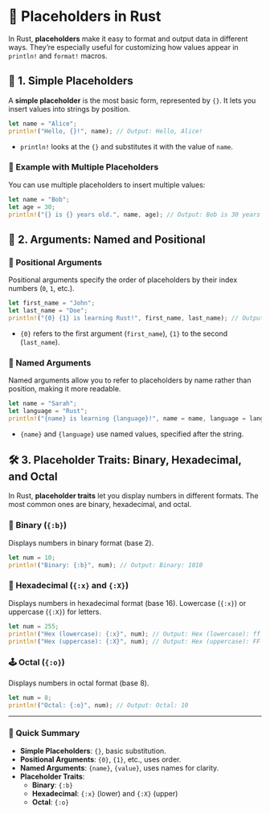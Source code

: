 # 📌 Placeholders in Rust

In Rust, **placeholders** make it easy to format and output data in different ways. They’re especially useful for customizing how values appear in `println!` and `format!` macros.

## 🌟 1. Simple Placeholders

A **simple placeholder** is the most basic form, represented by `{}`. It lets you insert values into strings by position.

```rust
let name = "Alice";
println!("Hello, {}!", name); // Output: Hello, Alice!
```

- `println!` looks at the `{}` and substitutes it with the value of `name`.

### 🌈 Example with Multiple Placeholders
You can use multiple placeholders to insert multiple values:

```rust
let name = "Bob";
let age = 30;
println!("{} is {} years old.", name, age); // Output: Bob is 30 years old.
```

## 🧩 2. Arguments: Named and Positional

### 📍 Positional Arguments

Positional arguments specify the order of placeholders by their index numbers (`0`, `1`, etc.).

```rust
let first_name = "John";
let last_name = "Doe";
println!("{0} {1} is learning Rust!", first_name, last_name); // Output: John Doe is learning Rust!
```

- `{0}` refers to the first argument (`first_name`), `{1}` to the second (`last_name`).

### 📝 Named Arguments

Named arguments allow you to refer to placeholders by name rather than position, making it more readable.

```rust
let name = "Sarah";
let language = "Rust";
println!("{name} is learning {language}!", name = name, language = language); // Output: Sarah is learning Rust!
```

- `{name}` and `{language}` use named values, specified after the string.

## 🛠️ 3. Placeholder Traits: Binary, Hexadecimal, and Octal

In Rust, **placeholder traits** let you display numbers in different formats. The most common ones are binary, hexadecimal, and octal.

### 🔢 Binary (`{:b}`)

Displays numbers in binary format (base 2).

```rust
let num = 10;
println!("Binary: {:b}", num); // Output: Binary: 1010
```

### 🧮 Hexadecimal (`{:x}` and `{:X}`)

Displays numbers in hexadecimal format (base 16). Lowercase (`{:x}`) or uppercase (`{:X}`) for letters.

```rust
let num = 255;
println!("Hex (lowercase): {:x}", num); // Output: Hex (lowercase): ff
println!("Hex (uppercase): {:X}", num); // Output: Hex (uppercase): FF
```

### 🕹️ Octal (`{:o}`)

Displays numbers in octal format (base 8).

```rust
let num = 8;
println!("Octal: {:o}", num); // Output: Octal: 10
```

---

### 🚀 Quick Summary

- **Simple Placeholders**: `{}`, basic substitution.
- **Positional Arguments**: `{0}`, `{1}`, etc., uses order.
- **Named Arguments**: `{name}`, `{value}`, uses names for clarity.
- **Placeholder Traits**: 
  - **Binary**: `{:b}`
  - **Hexadecimal**: `{:x}` (lower) and `{:X}` (upper)
  - **Octal**: `{:o}`

